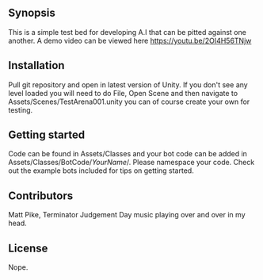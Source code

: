 ## Synopsis

This is a simple test bed for developing A.I that can be pitted against one another. A demo video can be viewed here https://youtu.be/2OI4H56TNjw

## Installation

Pull git repository and open in latest version of Unity. If you don't see any level loaded you will need to do File, Open Scene and then navigate to Assets/Scenes/TestArena001.unity you can of course create your own for testing.

## Getting started

Code can be found in Assets/Classes and your bot code can be added in Assets/Classes/BotCode/*YourName*/. Please namespace your code. Check out the example bots included for tips on getting started.

## Contributors

Matt Pike, Terminator Judgement Day music playing over and over in my head.

## License

Nope.
